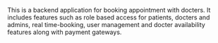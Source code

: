 This is a backend application for booking appointment with docters. It includes features such as role based access for patients, docters and admins, real time-booking, user management and docter availability features along with payment gateways.